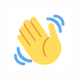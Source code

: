 <div id="header" align="center">
  <img src="https://github.com/tinkusaini13/tinkusaini13/blob/main/Hello.gif" width="100"/>
</div>
